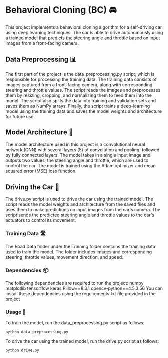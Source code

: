 # Behavioral Cloning (BC) 🚘
This project implements a behavioral cloning algorithm for a self-driving car using deep learning techniques. The car is able to drive autonomously using a trained model that predicts the steering angle and throttle based on input images from a front-facing camera.

## Data Preprocessing 📊
The first part of the project is the data_preprocessing.py script, which is responsible for processing the training data. The training data consists of images captured from a front-facing camera, along with corresponding steering and throttle values. The script reads the images and preprocesses them by resizing, cropping, and normalizing them to feed them into the model. The script also splits the data into training and validation sets and saves them as NumPy arrays. Finally, the script trains a deep-learning model using the training data and saves the model weights and architecture for future use.

## Model Architecture 🧠
The model architecture used in this project is a convolutional neural network (CNN) with several layers (5) of convolution and pooling, followed by fully connected layers. The model takes in a single input image and outputs two values, the steering angle and throttle, which are used to control the car. The model is trained using the Adam optimizer and mean squared error (MSE) loss function.

## Driving the Car 🚗
The drive.py script is used to drive the car using the trained model. The script reads the model weights and architecture from the saved files and uses them to make predictions on input images from the car's camera. The script sends the predicted steering angle and throttle values to the car's actuators to control its movement.

### Training Data 🛣️

The Road Data folder under the Training folder contains the training data used to train the model. The folder includes images and corresponding steering, throttle values, movement direction, and speed.

### Dependencies 📦

The following dependencies are required to run the project:
    numpy
    matplotlib
    tensorflow
    keras
    Pillow==8.3.1
    opencv-python==4.5.3.56
You can install these dependencies using the requirements.txt file provided in the project

### Usage 🚀

To train the model, run the data_preprocessing.py script as follows:
    
    python data_preprocessing.py

To drive the car using the trained model, run the drive.py script as follows:
   
    python drive.py

   

